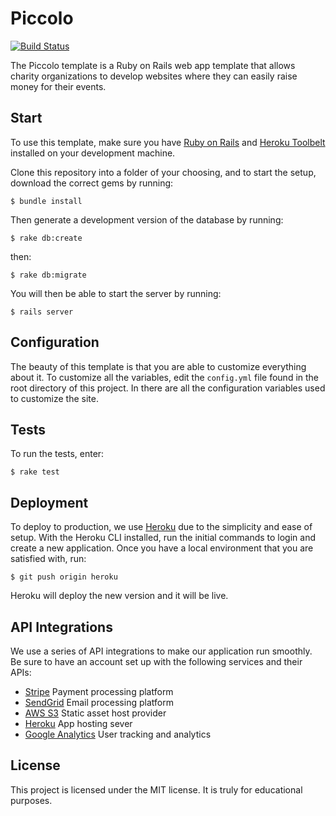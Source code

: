 # Piccolo
[![Build Status](https://travis-ci.org/demon-io/piccolo.svg?branch=master)](https://travis-ci.org/demon-io/piccolo)

The Piccolo template is a Ruby on Rails web app template that allows charity organizations to develop websites where they can easily raise money for their events.

## Start

To use this template, make sure you have [Ruby on Rails](http://rubyonrails.org/) and [Heroku Toolbelt](https://toolbelt.heroku.com/) installed on your development machine.

Clone this repository into a folder of your choosing, and to start the setup, download the correct gems by running:
```
$ bundle install
```

Then generate a development version of the database by running:
```
$ rake db:create
```
then:
```
$ rake db:migrate
```

You will then be able to start the server by running:
```
$ rails server
```

## Configuration

The beauty of this template is that you are able to customize everything about it. To customize all the variables, edit the `config.yml` file found in the root directory of this project. In there are all the configuration variables used to customize the site.

## Tests

To run the tests, enter:
```
$ rake test
```

## Deployment

To deploy to production, we use [Heroku](http://www.heroku.com) due to the simplicity and ease of setup. With the Heroku CLI installed, run the initial commands to login and create a new application. Once you have a local environment that you are satisfied with, run:
```
$ git push origin heroku
```
Heroku will deploy the new version and it will be live.

## API Integrations

We use a series of API integrations to make our application run smoothly. Be sure to have an account set up with the following services and their APIs:
  * [Stripe](http://www.stripe.com) Payment processing platform
  * [SendGrid](http://www.sendgrid.com) Email processing platform
  * [AWS S3](http://aws.amazon.com) Static asset host provider
  * [Heroku](http://www.heroku.com) App hosting sever
  * [Google Analytics](http://analytics.google.com) User tracking and analytics

## License

This project is licensed under the MIT license. It is truly for educational purposes.
